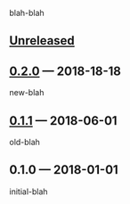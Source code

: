 blah-blah

## [Unreleased]

## [0.2.0] — 2018-18-18
new-blah

## [0.1.1] — 2018-06-01
old-blah

## 0.1.0 — 2018-01-01
initial-blah

[0.1.1]: https://github.com/your-name/your-repo/compare/0.1.0...0.1.1
[0.2.0]: https://github.com/your-name/your-repo/compare/0.1.1...0.2.0
[Unreleased]: https://github.com/your-name/your-repo/compare/0.2.0...HEAD
